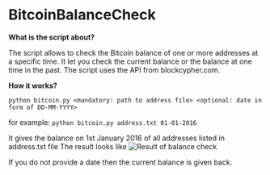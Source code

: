 # BitcoinBalanceCheck

**What is the script about?**

The script allows to check the Bitcoin balance of one or more addresses at a specific time. It let you check the current balance or the balance at one time in the past. The script uses the API from blockcypher.com.

**How it works?**

```python bitcoin.py <mandatory: path to address file> <optional: date in form of DD-MM-YYYY>```

for example: 
```python bitcoin.py address.txt 01-01-2016```

It gives the balance on 1st January 2016 of all addresses listed in address.txt file
The result looks like
![Result of balance check](http://i.imgur.com/iY7EoPL.png)

If you do not provide a date then the current balance is given back.

